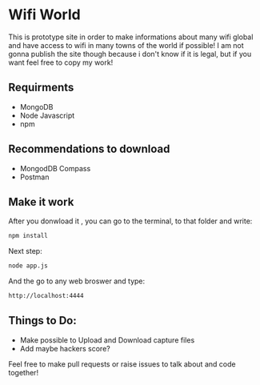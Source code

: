 # Wifi World

This is prototype site in order to make informations about many wifi global and have access to wifi in many towns of the world if possible!
I am not gonna publish the site though because i don't know if it is legal, but if you want feel free to copy my work!

## Requirments
- MongoDB
- Node Javascript
- npm

## Recommendations to download
* MongodDB Compass
* Postman

## Make it work
After you donwload it , you can go to the terminal, to that folder and write:

```cmd
npm install
```

Next step:

```cmd
node app.js
```
And the go to any web broswer and type:

```cmd
http://localhost:4444
```

## Things to Do:
- Make possible to Upload and Download capture files
- Add maybe hackers score?

Feel free to make pull requests or raise issues to talk about and code together!

